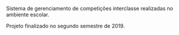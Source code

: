 Sistema de gerenciamento de competições interclasse realizadas no ambiente escolar.

Projeto finalizado no segundo semestre de 2019.
